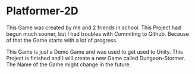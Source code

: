 # Platformer-2D
This Game was created by me and 2 friends in school.
This Project had begun much sooner, but I had troubles with Commiting to Github.
Because of that the Game starts with a lot of progress

This Game is just a Demo Game and was used to get used to Unity.
This Project is finished and I will create a new Game called Dungeon-Stormer.
The Name of the Game might change in the future.
